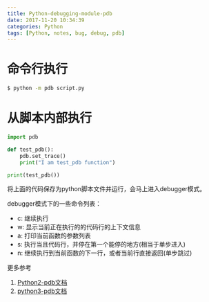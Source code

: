 ```yaml
---
title: Python-debugging-module-pdb
date: 2017-11-20 10:34:39
categories: Python
tags: [Python, notes, bug, debug, pdb]
---
```



# 命令行执行
```bash
$ python -m pdb script.py
```

# 从脚本内部执行

```python
import pdb

def test_pdb():
    pdb.set_trace()
    print("I am test_pdb function")

print(test_pdb())
```

将上面的代码保存为python脚本文件并运行，会马上进入debugger模式。

debugger模式下的一些命令列表：
  - c: 继续执行
  - w: 显示当前正在执行的的代码行的上下文信息
  - a: 打印当前函数的参数列表
  - s: 执行当且代码行，并停在第一个能停的地方(相当于单步进入)
  - n: 继续执行到当前函数的下一行，或者当前行直接返回(单步跳过)




更多参考 
1. [Python2-pdb文档](https://docs.python.org/2/library/pdb.html)
2. [python3-pdb文档](https://docs.python.org/3/library/pdb.html)